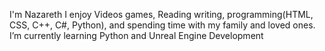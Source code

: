 I'm Nazareth 
I enjoy Videos games, Reading writing, programming(HTML, CSS, C++, C#, Python), and spending time with my family and loved ones.
 I’m currently learning Python and Unreal Engine Development

